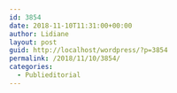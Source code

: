 ```yaml
---
id: 3854
date: 2018-11-10T11:31:00+00:00
author: Lidiane
layout: post
guid: http://localhost/wordpress/?p=3854
permalink: /2018/11/10/3854/
categories:
  - Publieditorial
---
```

<!-- Begin MailChimp Signup Form -->

<link href="//cdn-images.mailchimp.com/embedcode/classic-10_7.css" rel="stylesheet" type="text/css" />

<div id="mc_embed_signup">
</div>


  
<!--End mc_embed_signup-->